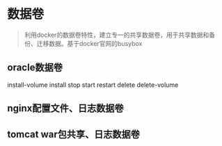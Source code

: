 # 数据卷
> 利用docker的数据卷特性，建立专一的共享数据卷，用于共享数据和备份、迁移数据。基于docker官网的busybox  

## oracle数据卷  
  install-volume install stop start restart delete delete-volume
## nginx配置文件、日志数据卷  

## tomcat war包共享、日志数据卷  

